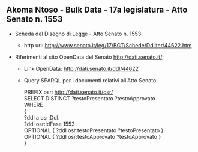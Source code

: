 ## Akoma Ntoso - Bulk Data - 17a legislatura - Atto Senato n. 1553 ##

* Scheda del Disegno di Legge - Atto Senato n. 1553:
	* http url: http://www.senato.it/leg/17/BGT/Schede/Ddliter/44622.htm

* Riferimenti al sito OpenData del Senato http://dati.senato.it/:
	* Link OpenData: http://dati.senato.it/ddl/44622
	* Query SPARQL per i documenti relativi all'Atto Senato:

        PREFIX osr: <http://dati.senato.it/osr/>  
		SELECT DISTINCT ?testoPresentato ?testoApprovato  
		WHERE  
		{  
		    ?ddl a osr:Ddl.  
		    ?ddl osr:idFase 1553 .  
		    OPTIONAL { ?ddl osr:testoPresentato ?testoPresentato }  
		    OPTIONAL { ?ddl osr:testoApprovato ?testoApprovato }  
		}
		
